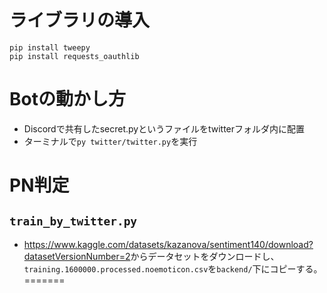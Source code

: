 # ライブラリの導入
`pip install tweepy`<br/>
`pip install requests_oauthlib`<br/>

# Botの動かし方
* Discordで共有したsecret.pyというファイルをtwitterフォルダ内に配置<br/>
* ターミナルで`py twitter/twitter.py`を実行<br/>

# PN判定
## `train_by_twitter.py`
- <https://www.kaggle.com/datasets/kazanova/sentiment140/download?datasetVersionNumber=2>からデータセットをダウンロードし、`training.1600000.processed.noemoticon.csv`を`backend/`下にコピーする。
=======